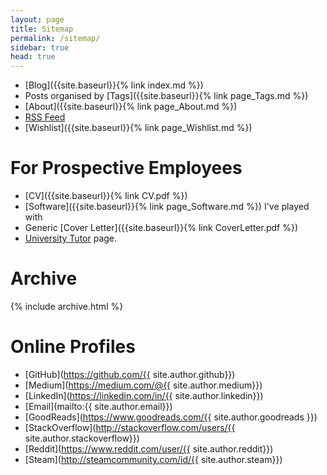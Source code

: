 ```yaml
---
layout: page
title: Sitemap
permalink: /sitemap/
sidebar: true
head: true
---
```


- [Blog]({{site.baseurl}}{% link index.md %})
- Posts organised by [Tags]({{site.baseurl}}{% link page_Tags.md %})
- [About]({{site.baseurl}}{% link page_About.md %})
- [RSS Feed](/atom.xml)
- [Wishlist]({{site.baseurl}}{% link page_Wishlist.md %})


<h1> For Prospective Employees </h1>

- [CV]({{site.baseurl}}{% link CV.pdf %})
- [Software]({{site.baseurl}}{% link page_Software.md %}) I've played with
- Generic [Cover Letter]({{site.baseurl}}{% link CoverLetter.pdf %})
- [University Tutor](http://porto.universitytutor.com/tutors/944174) page.


<h1> Archive </h1>

{% include archive.html %}


<h1> Online Profiles </h1>

- [GitHub](https://github.com/{{ site.author.github}})
- [Medium](https://medium.com/@{{ site.author.medium}})
- [LinkedIn](https://linkedin.com/in/{{ site.author.linkedin}})
- [Email](mailto:{{ site.author.email}})
- [GoodReads](https://www.goodreads.com/{{ site.author.goodreads }})
- [StackOverflow](http://stackoverflow.com/users/{{ site.author.stackoverflow}})
- [Reddit](https://www.reddit.com/user/{{ site.author.reddit}})
- [Steam](http://steamcommunity.com/id/{{ site.author.steam}})